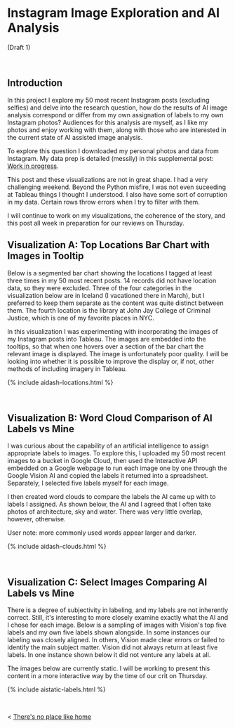 
# Instagram Image Exploration and AI Analysis
(Draft 1)

&nbsp; &nbsp;

## Introduction

In this project I explore my 50 most recent Instagram posts (excluding selfies) and delve into the research question, how do the results of AI image analysis correspond or differ from my own assignation of labels to my own Instagram photos? Audiences for this analysis are myself, as I like my photos and enjoy working with them, along with those who are interested in the current state of AI assisted image analysis.

To explore this question I downloaded my personal photos and data from Instagram. My data prep is detailed (messily) in this supplemental post: [Work in progress](./007_workinprogress.md).

This post and these visualizations are not in great shape. I had a very challenging weekend. Beyond the Python misfire, I was not even suceeding at Tableau things I thought I understood. I also have some sort of corruption in my data. Certain rows throw errors when I try to filter with them. 

I will continue to work on my visualizations, the coherence of the story, and this post all week in preparation for our reviews on Thursday.

  
## Visualization A: Top Locations Bar Chart with Images in Tooltip

Below is a segmented bar chart showing the locations I tagged at least three times in my 50 most recent posts. 14 records did not have location data, so they were excluded. Three of the four categories in the visualization below are in Iceland (I vacationed there in March), but I preferred to keep them separate as the content was quite distinct between them. The fourth location is the library at John Jay College of Criminal Justice, which is one of my favorite places in NYC.

In this visualization I was experimenting with incorporating the images of my Instagram posts into Tableau. The images are embedded into the tooltips, so that when one hovers over a section of the bar chart the relevant image is displayed. The image is unfortunately poor quality. I will be looking into whether it is possible to improve the display or, if not, other methods of including imagery in Tableau.

  {% include aidash-locations.html %}
  
  &nbsp; &nbsp; 
  

## Visualization B: Word Cloud Comparison of AI Labels vs Mine

I was curious about the capability of an artificial intelligence to assign appropriate labels to images. To explore this, I uploaded my 50 most recent images to a bucket in Google Cloud, then used the Interactive API embedded on a Google webpage to run each image one by one through the Google Vision AI and copied the labels it returned into a spreadsheet. Separately, I selected five labels myself for each image. 

I then created word clouds to compare the labels the AI came up with to labels I assigned. As shown below, the AI and I agreed that I often take photos of architecture, sky and water. There was very little overlap, however, otherwise.

User note: more commonly used words appear larger and darker.

  {% include aidash-clouds.html %}
  
  &nbsp; &nbsp; 
  
  
## Visualization C: Select Images Comparing AI Labels vs Mine

There is a degree of subjectivity in labeling, and my labels are not inherently correct. Still, it's interesting to more closely examine exactly what the AI and I chose for each image. Below is a sampling of images with Vision's top five labels and my own five labels shown alongside. In some instances our labeling was closely aligned. In others, Vision made clear errors or failed to identify the main subject matter. Vision did not always return at least five labels. In one instance shown below it did not venture any labels at all.

The images below are currently static. I will be working to present this content in a more interactive way by the time of our crit on Thursday.
  
  {% include aistatic-labels.html %} 



  &nbsp; &nbsp; &nbsp; &nbsp;
  

< [There's no place like home](./index.md)
